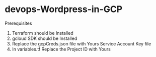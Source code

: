 # devops-Wordpress-in-GCP

Prerequisites

1) Terraform should be Installed
2) gcloud SDK should be Installed
3) Replace the gcpCreds.json file with Yours Service Account Key file
4) In variables.tf Replace the Project ID with Yours 

